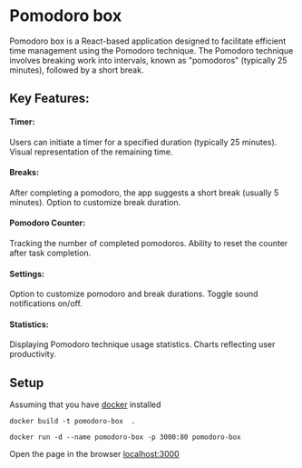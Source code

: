 # Pomodoro box
Pomodoro box is a React-based application designed to facilitate efficient time management 
using the Pomodoro technique. The Pomodoro technique involves breaking work into intervals, 
known as "pomodoros" (typically 25 minutes), followed by a short break.

## Key Features:

#### Timer:

Users can initiate a timer for a specified duration (typically 25 minutes).
Visual representation of the remaining time.

#### Breaks:

After completing a pomodoro, the app suggests a short break (usually 5 minutes).
Option to customize break duration.

#### Pomodoro Counter:

Tracking the number of completed pomodoros.
Ability to reset the counter after task completion.

#### Settings:

Option to customize pomodoro and break durations.
Toggle sound notifications on/off.

#### Statistics:

Displaying Pomodoro technique usage statistics.
Charts reflecting user productivity.


## Setup
Assuming that you have [docker](https://docs.docker.com/get-docker/) installed

`docker build -t pomodoro-box  .`

`docker run -d --name pomodoro-box -p 3000:80 pomodoro-box`

Open the page in the browser [localhost:3000](http://localhost:3000)
